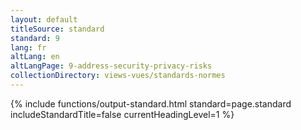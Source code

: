 ```yaml
---
layout: default
titleSource: standard
standard: 9
lang: fr
altLang: en
altLangPage: 9-address-security-privacy-risks
collectionDirectory: views-vues/standards-normes
---
```

{% include functions/output-standard.html standard=page.standard includeStandardTitle=false currentHeadingLevel=1 %}
